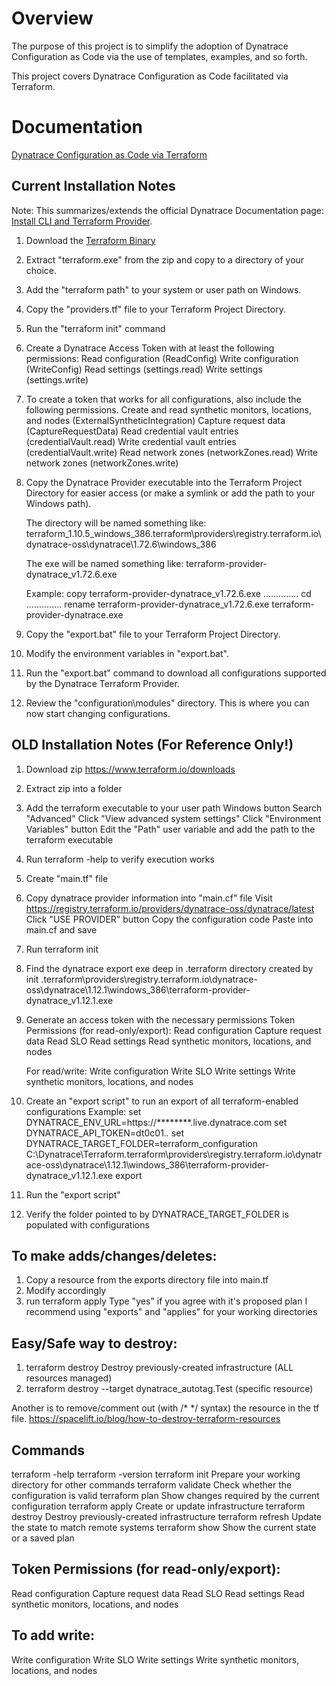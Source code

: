 # Overview
The purpose of this project is to simplify the adoption of Dynatrace Configuration as Code via the use of templates, examples, and so forth.

This project covers Dynatrace Configuration as Code facilitated via Terraform.

# Documentation
[Dynatrace Configuration as Code via Terraform](https://docs.dynatrace.com/docs/shortlink/configuration-as-code-terraform) 

## Current Installation Notes

Note: This summarizes/extends the official Dynatrace Documentation page:
[Install CLI and Terraform Provider](https://docs.dynatrace.com/docs/shortlink/terraform-cli).

1)  Download the [Terraform Binary](https://developer.hashicorp.com/terraform/install)

2)  Extract "terraform.exe" from the zip and copy to a directory of your choice.

3)  Add the "terraform path" to your system or user path on Windows.

4)  Copy the "providers.tf" file to your Terraform Project Directory.

5)  Run the "terraform init" command

6) Create a Dynatrace Access Token with at least the following permissions:
    Read configuration (ReadConfig)
    Write configuration (WriteConfig)
    Read settings (settings.read)
    Write settings (settings.write)

7)  To create a token that works for all configurations, also include the following permissions.
    Create and read synthetic monitors, locations, and nodes (ExternalSyntheticIntegration)
    Capture request data (CaptureRequestData)
    Read credential vault entries (credentialVault.read)
    Write credential vault entries (credentialVault.write)
    Read network zones (networkZones.read)
    Write network zones (networkZones.write)

8)  Copy the Dynatrace Provider executable into the Terraform Project Directory for easier access (or make a symlink or add the path to your Windows path).

    The directory will be named something like:  
    terraform_1.10.5_windows_386\.terraform\providers\registry.terraform.io\dynatrace-oss\dynatrace\1.72.6\windows_386

    The exe will be named something like:
    terraform-provider-dynatrace_v1.72.6.exe

    Example:
    copy terraform-provider-dynatrace_v1.72.6.exe ..\..\..\..\..\..\..
    cd ..\..\..\..\..\..\..
    rename terraform-provider-dynatrace_v1.72.6.exe terraform-provider-dynatrace.exe

9)  Copy the "export.bat" file to your Terraform Project Directory.

10)  Modify the environment variables in "export.bat".

11)  Run the "export.bat" command to download all configurations supported by the Dynatrace Terraform Provider.

12)  Review the "configuration\modules" directory.  This is where you can now start changing configurations.

## OLD Installation Notes (For Reference Only!)
1)  Download zip
	https://www.terraform.io/downloads
2)  Extract zip into a folder
3)  Add the terraform executable to your user path
	Windows button
	Search "Advanced"
	Click "View advanced system settings"
	Click "Environment Variables" button
	Edit the "Path" user variable and add the path to the terraform executable 
4)  Run terraform -help to verify execution works
5)  Create "main.tf" file
6)  Copy dynatrace provider information into "main.cf" file
	Visit https://registry.terraform.io/providers/dynatrace-oss/dynatrace/latest
	Click "USE PROVIDER" button
	Copy the configuration code
	Paste into main.cf and save
7)  Run terraform init
8)  Find the dynatrace export exe deep in .terraform directory created by init
	.terraform\providers\registry.terraform.io\dynatrace-oss\dynatrace\1.12.1\windows_386\terraform-provider-dynatrace_v1.12.1.exe
9)  Generate an access token with the necessary permissions
	Token Permissions (for read-only/export):
	Read configuration
	Capture request data
	Read SLO
	Read settings
	Read synthetic monitors, locations, and nodes

	For read/write:
	Write configuration
	Write SLO
	Write settings
	Write synthetic monitors, locations, and nodes
10) Create an "export script" to run an export of all terraform-enabled configurations
	Example:
	set DYNATRACE_ENV_URL=https://********.live.dynatrace.com
	set DYNATRACE_API_TOKEN=dt0c01.*.*
	set DYNATRACE_TARGET_FOLDER=terraform_configuration
	C:\Dynatrace\Terraform\.terraform\providers\registry.terraform.io\dynatrace-oss\dynatrace\1.12.1\windows_386\terraform-provider-dynatrace_v1.12.1.exe export
11) Run the "export script"
12) Verify the folder pointed to by DYNATRACE_TARGET_FOLDER is populated with configurations

## To make adds/changes/deletes:
1)  Copy a resource from the exports directory file into main.tf
2)  Modify accordingly
3)  run terraform apply
    Type "yes" if you agree with it's proposed plan
    I recommend using "exports" and "applies" for your working directories

## Easy/Safe way to destroy:
1)  terraform destroy Destroy previously-created infrastructure (ALL resources managed)
2)  terraform destroy --target dynatrace_autotag.Test (specific resource)

Another is to remove/comment out (with /* */ syntax) the resource in the tf file.
https://spacelift.io/blog/how-to-destroy-terraform-resources

## Commands
terraform -help
terraform -version
terraform init     Prepare your working directory for other commands
terraform validate Check whether the configuration is valid
terraform plan     Show changes required by the current configuration
terraform apply    Create or update infrastructure
terraform destroy  Destroy previously-created infrastructure
terraform refresh  Update the state to match remote systems
terraform show     Show the current state or a saved plan

## Token Permissions (for read-only/export):
Read configuration
Capture request data
Read SLO
Read settings
Read synthetic monitors, locations, and nodes

## To add write:
Write configuration
Write SLO
Write settings
Write synthetic monitors, locations, and nodes
